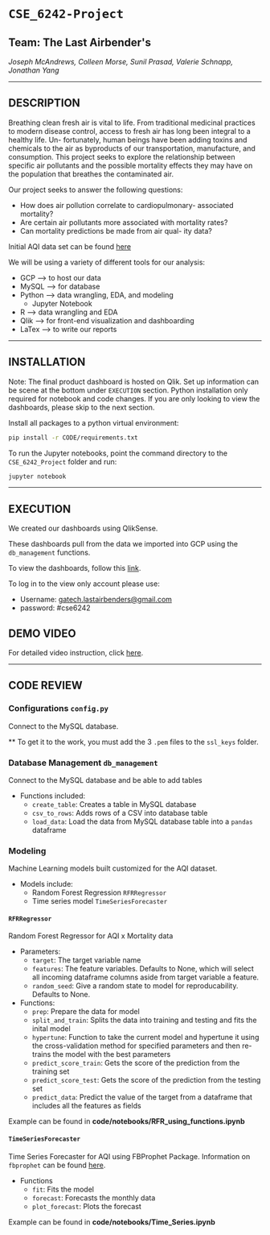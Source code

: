 # `CSE_6242-Project` 
## Team: __The Last Airbender's__

_Joseph McAndrews, Colleen Morse, Sunil Prasad, Valerie Schnapp, Jonathan Yang_

-----------

## DESCRIPTION

Breathing clean fresh air is vital to life. From traditional
medicinal practices to modern disease control, access
to fresh air has long been integral to a healthy life. Un-
fortunately, human beings have been adding toxins and
chemicals to the air as byproducts of our transportation,
manufacture, and consumption. This project seeks to
explore the relationship between specific air pollutants
and the possible mortality effects they may have on the
population that breathes the contaminated air.

Our project seeks to answer the following questions:
- How does air pollution correlate to cardiopulmonary-
associated mortality?
- Are certain air pollutants more associated with
mortality rates?
- Can mortality predictions be made from air qual-
ity data?

Initial AQI data set can be found [here](https://www.kaggle.com/threnjen/40-years-of-air-quality-index-from-the-epa-daily)

We will be using a variety of different tools for our analysis:
- GCP --> to host our data
- MySQL --> for database
- Python --> data wrangling, EDA, and modeling
  - Jupyter Notebook
- R --> data wrangling and EDA
- Qlik --> for front-end visualization and dashboarding
- LaTex --> to write our reports

-----------

## INSTALLATION

Note: The final product dashboard is hosted on Qlik. Set up information can be scene at the bottom under `EXECUTION` section. Python installation only required for notebook and code changes. If you are only looking to view the dashboards, please skip to the next section.

Install all packages to a python virtual environment:

```bash
pip install -r CODE/requirements.txt
```

To run the Jupyter notebooks, point the command directory to the `CSE_6242_Project` folder and run:

```bash
jupyter notebook
```

------------

## EXECUTION

We created our dashboards using QlikSense.

These dashboards pull from the data we imported into GCP using the `db_management` functions.

To view the dashboards, follow this [link](https://53d1461or2ndxqa.us.qlikcloud.com/sense/app/2291b7fa-41bb-417e-9f3e-5951c0b390b2/overview). 

To log in to the view only account please use:
- Username: gatech.lastairbenders@gmail.com
- password: #cse6242


## DEMO VIDEO

For detailed video instruction, click [here](https://youtu.be/bpWxsvFqGo0).

------------

## CODE REVIEW

###   Configurations `config.py`

Connect to the MySQL database. 

** To get it to the work, you must add the 3 `.pem` files to the `ssl_keys` folder.

###   Database Management  `db_management`

Connect to the MySQL database and be able to add tables

- Functions included: 
    - `create_table`: Creates a table in MySQL database
    - `csv_to_rows`: Adds rows of a CSV into database table
    - `load_data`: Load the data from MySQL database table into a `pandas` dataframe

###   Modeling

Machine Learning models built customized for the AQI dataset. 

- Models include:
    - Random Forest Regression `RFRRegressor`
    - Time series model `TimeSeriesForecaster`


#### `RFRRegressor`

Random Forest Regressor for AQI x Mortality data

- Parameters: 
  - `target`: The target variable name
  - `features`: The feature variables. Defaults to None, which will select all incoming dataframe columns aside from target variable a feature.
  - `random_seed`: Give a random state to model for reproducability. Defaults to None.
- Functions:
  - `prep`: Prepare the data for model
  - `split_and_train`: Splits the data into training and testing and fits the inital model
  - `hypertune`: Function to take the current model and hypertune it using the cross-validation method for specified parameters and then re-trains the model with the best parameters
  - `predict_score_train`: Gets the score of the prediction from the training set
  - `predict_score_test`: Gets the score of the prediction from the testing set
  - `predict_data`: Predict the value of the target from a dataframe that includes all the features as fields

Example can be found in __code/notebooks/RFR_using_functions.ipynb__


#### `TimeSeriesForecaster`

Time Series Forecaster for AQI using FBProphet Package. Information on `fbprophet` can be found [here](https://facebook.github.io/prophet/docs/quick_start.html).

- Functions
  - `fit`: Fits the model
  - `forecast`: Forecasts the monthly data
  - `plot_forecast`: Plots the forecast

Example can be found in __code/notebooks/Time_Series.ipynb__


